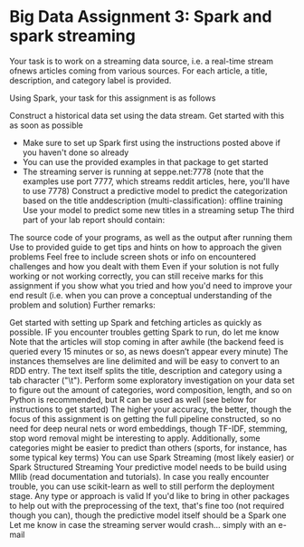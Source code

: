 # Big Data Assignment 3: Spark and spark streaming

Your task is to work on a streaming data source, i.e. a real-time stream ofnews articles coming from various sources. For each article, a title, description, and category label is provided.

Using Spark, your task for this assignment is as follows

Construct a historical data set using the data stream. Get started with this as soon as possible
 - Make sure to set up Spark first using the instructions posted above if you haven't done so already
 - You can use the provided examples in that package to get started
 - The streaming server is running at seppe.net:7778 (note that the examples use port 7777, which streams reddit articles, here, you'll have to use 7778)
Construct a predictive model to predict the categorization based on the title anddescription (multi-classification): offline training
Use your model to predict some new titles in a streaming setup 
The third part of your lab report should contain:

The source code of your programs, as well as the output after running them
Use to provided guide to get tips and hints on how to approach the given problems
Feel free to include screen shots or info on encountered challenges and how you dealt with them
Even if your solution is not fully working or not working correctly, you can still receive marks for this assignment if you show what you tried and how you'd need to improve your end result (i.e. when you can prove a conceptual understanding of the problem and solution)
Further remarks:

Get started with setting up Spark and fetching articles as quickly as possible. IF you encounter troubles getting Spark to run, do let me know
Note that the articles will stop coming in after awhile (the backend feed is queried every 15 minutes or so, as news doesn’t appear every minute)
The instances themselves are line delimited and will be easy to convert to an RDD entry. The text itself splits the title, description and category using a tab character ("\t"). Perform some exploratory investigation on your data set to figure out the amount of categories, word composition, length, and so on
Python is recommended, but R can be used as well (see below for instructions to get started)
The higher your accuracy, the better, though the focus of this assignment is on getting the full pipeline constructed, so no need for deep neural nets or word embeddings, though TF-IDF, stemming, stop word removal might be interesting to apply. Additionally, some categories might be easier to predict than others (sports, for instance, has some typical key terms)
You can use Spark Streaming (most likely easier) or Spark Structured Streaming
Your predictive model needs to be build using Mllib (read documentation and tutorials). In case you really encounter trouble, you can use scikit-learn as well to still perform the deployment stage. Any type or approach is valid
If you'd like to bring in other packages to help out with the preprocessing of the text, that's fine too (not required though you can), though the predictive model itself should be a Spark one
Let me know in case the streaming server would crash… simply with an e-mail
